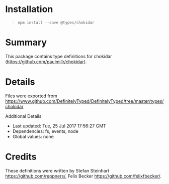 # Installation
> `npm install --save @types/chokidar`

# Summary
This package contains type definitions for chokidar (https://github.com/paulmillr/chokidar).

# Details
Files were exported from https://www.github.com/DefinitelyTyped/DefinitelyTyped/tree/master/types/chokidar

Additional Details
 * Last updated: Tue, 25 Jul 2017 17:56:27 GMT
 * Dependencies: fs, events, node
 * Global values: none

# Credits
These definitions were written by Stefan Steinhart <https://github.com/reppners/>, Felix Becker <https://github.com/felixfbecker/>.
